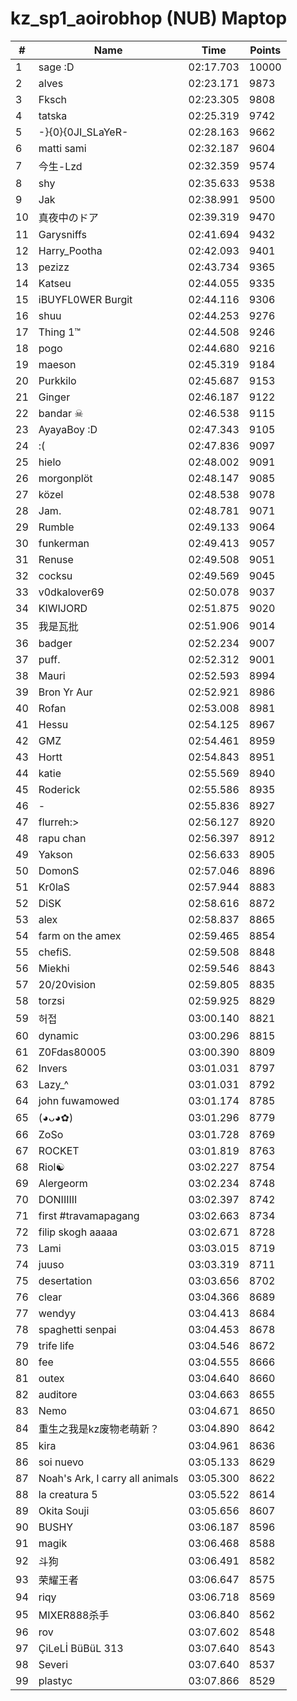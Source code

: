 # kz_sp1_aoirobhop (NUB) Maptop

|  # | Name | Time | Points |
|-------------- | -------------- | -------------- | -------------- | 
| 1 | sage :D | 02:17.703 | 10000 | 
| 2 | alves | 02:23.171 | 9873 | 
| 3 | Fksch | 02:23.305 | 9808 | 
| 4 | tatska | 02:25.319 | 9742 | 
| 5 | -}{0}{0JI_SLaYeR- | 02:28.163 | 9662 | 
| 6 | matti sami | 02:32.187 | 9604 | 
| 7 | 今生-Lzd | 02:32.359 | 9574 | 
| 8 | shy | 02:35.633 | 9538 | 
| 9 | Jak | 02:38.991 | 9500 | 
| 10 | 真夜中のドア | 02:39.319 | 9470 | 
| 11 | Garysniffs | 02:41.694 | 9432 | 
| 12 | Harry_Pootha | 02:42.093 | 9401 | 
| 13 | pezizz | 02:43.734 | 9365 | 
| 14 | Katseu | 02:44.055 | 9335 | 
| 15 | iBUYFL0WER Burgit | 02:44.116 | 9306 | 
| 16 | shuu | 02:44.253 | 9276 | 
| 17 | Thing 1™ | 02:44.508 | 9246 | 
| 18 | pogo | 02:44.680 | 9216 | 
| 19 | maeson | 02:45.319 | 9184 | 
| 20 | Purkkilo | 02:45.687 | 9153 | 
| 21 | Ginger | 02:46.187 | 9122 | 
| 22 | bandar ☠ | 02:46.538 | 9115 | 
| 23 | AyayaBoy :D | 02:47.343 | 9105 | 
| 24 | :( | 02:47.836 | 9097 | 
| 25 | hielo | 02:48.002 | 9091 | 
| 26 | morgonplöt | 02:48.147 | 9085 | 
| 27 | közel | 02:48.538 | 9078 | 
| 28 | Jam. | 02:48.781 | 9071 | 
| 29 | Rumble | 02:49.133 | 9064 | 
| 30 | funkerman | 02:49.413 | 9057 | 
| 31 | Renuse | 02:49.508 | 9051 | 
| 32 | cocksu | 02:49.569 | 9045 | 
| 33 | v0dkalover69 | 02:50.078 | 9037 | 
| 34 | KIWIJORD | 02:51.875 | 9020 | 
| 35 | 我是瓦批 | 02:51.906 | 9014 | 
| 36 | badger | 02:52.234 | 9007 | 
| 37 | puff. | 02:52.312 | 9001 | 
| 38 | Mauri | 02:52.593 | 8994 | 
| 39 | Bron Yr Aur | 02:52.921 | 8986 | 
| 40 | Rofan | 02:53.008 | 8981 | 
| 41 | Hessu | 02:54.125 | 8967 | 
| 42 | GMZ | 02:54.461 | 8959 | 
| 43 | Hortt | 02:54.843 | 8951 | 
| 44 | katie | 02:55.569 | 8940 | 
| 45 | Roderick | 02:55.586 | 8935 | 
| 46 | - | 02:55.836 | 8927 | 
| 47 | flurreh:> | 02:56.127 | 8920 | 
| 48 | rapu chan | 02:56.397 | 8912 | 
| 49 | Yakson | 02:56.633 | 8905 | 
| 50 | DomonS | 02:57.046 | 8896 | 
| 51 | Kr0laS | 02:57.944 | 8883 | 
| 52 | DiSK | 02:58.616 | 8872 | 
| 53 | alex | 02:58.837 | 8865 | 
| 54 | farm on the amex | 02:59.465 | 8854 | 
| 55 | chefiS. | 02:59.508 | 8848 | 
| 56 | Miekhi | 02:59.546 | 8843 | 
| 57 | 20/20vision | 02:59.805 | 8835 | 
| 58 | torzsi | 02:59.925 | 8829 | 
| 59 | 허접 | 03:00.140 | 8821 | 
| 60 | dynamic | 03:00.296 | 8815 | 
| 61 | Z0Fdas80005 | 03:00.390 | 8809 | 
| 62 | Invers | 03:01.031 | 8797 | 
| 63 | Lazy_^ | 03:01.031 | 8792 | 
| 64 | john fuwamowed | 03:01.174 | 8785 | 
| 65 | (◕ᴗ◕✿) | 03:01.296 | 8779 | 
| 66 | ZoSo | 03:01.728 | 8769 | 
| 67 | ROCKET | 03:01.819 | 8763 | 
| 68 | Riol☯ | 03:02.227 | 8754 | 
| 69 | Alergeorm | 03:02.234 | 8748 | 
| 70 | DONIIIIII | 03:02.397 | 8742 | 
| 71 | first #travamapagang | 03:02.663 | 8734 | 
| 72 | filip skogh aaaaa | 03:02.671 | 8728 | 
| 73 | Lami | 03:03.015 | 8719 | 
| 74 | juuso | 03:03.319 | 8711 | 
| 75 | desertation | 03:03.656 | 8702 | 
| 76 | clear | 03:04.366 | 8689 | 
| 77 | wendyy | 03:04.413 | 8684 | 
| 78 | spaghetti senpai | 03:04.453 | 8678 | 
| 79 | trife life | 03:04.546 | 8672 | 
| 80 | fee | 03:04.555 | 8666 | 
| 81 | outex | 03:04.640 | 8660 | 
| 82 | auditore | 03:04.663 | 8655 | 
| 83 | Nemo | 03:04.671 | 8650 | 
| 84 | 重生之我是kz废物老萌新？ | 03:04.890 | 8642 | 
| 85 | kira | 03:04.961 | 8636 | 
| 86 | soi nuevo | 03:05.133 | 8629 | 
| 87 | Noah's Ark, I carry all animals | 03:05.300 | 8622 | 
| 88 | la creatura 5 | 03:05.522 | 8614 | 
| 89 | Okita Souji | 03:05.656 | 8607 | 
| 90 | BUSHY | 03:06.187 | 8596 | 
| 91 | magik | 03:06.468 | 8588 | 
| 92 | 斗狗 | 03:06.491 | 8582 | 
| 93 | 荣耀王者 | 03:06.647 | 8575 | 
| 94 | riqy | 03:06.718 | 8569 | 
| 95 | MIXER888杀手 | 03:06.840 | 8562 | 
| 96 | rov | 03:07.602 | 8548 | 
| 97 | ÇiLeLİ BüBüL 313 | 03:07.640 | 8543 | 
| 98 | Severi | 03:07.640 | 8537 | 
| 99 | plastyc | 03:07.866 | 8529 | 

